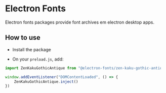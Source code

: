 # Electron Fonts

Electron fonts packages provide font archives em electron desktop apps.

## How to use

* Install the package

* On your `preload.js`, add:

```ts
import ZenKakuGothicAntique from "@electron-fonts/zen-kaku-gothic-antique"

window.addEventListener("DOMContentLoaded", () => {
    ZenKakuGothicAntique.inject()
})
```